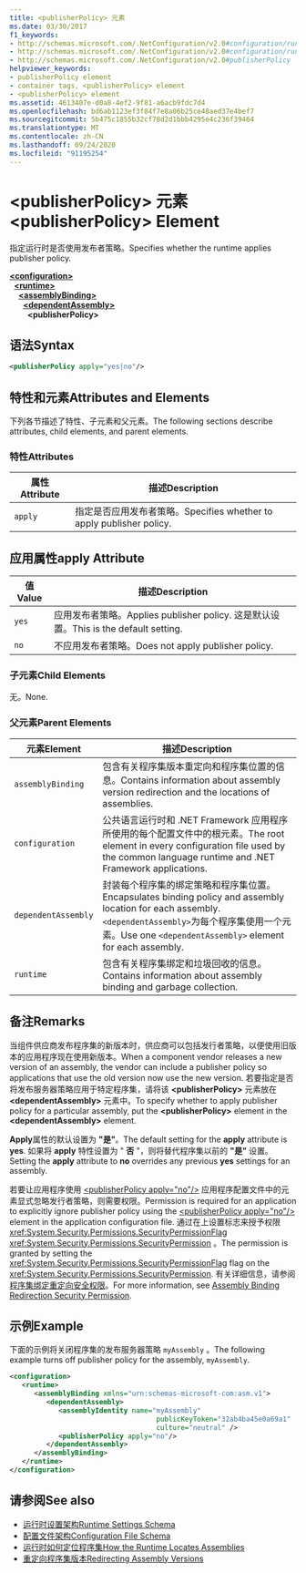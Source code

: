 ```yaml
---
title: <publisherPolicy> 元素
ms.date: 03/30/2017
f1_keywords:
- http://schemas.microsoft.com/.NetConfiguration/v2.0#configuration/runtime/assemblyBinding/publisherPolicy
- http://schemas.microsoft.com/.NetConfiguration/v2.0#configuration/runtime/assemblyBinding/dependentAssembly/publisherPolicy
- http://schemas.microsoft.com/.NetConfiguration/v2.0#publisherPolicy
helpviewer_keywords:
- publisherPolicy element
- container tags, <publisherPolicy> element
- <publisherPolicy> element
ms.assetid: 4613407e-d0a8-4ef2-9f81-a6acb9fdc7d4
ms.openlocfilehash: bd6ab1123ef3f84f7e8a06b25ce48aed37e4bef7
ms.sourcegitcommit: 5b475c1855b32cf78d2d1bbb4295e4c236f39464
ms.translationtype: MT
ms.contentlocale: zh-CN
ms.lasthandoff: 09/24/2020
ms.locfileid: "91195254"
---
```

# <a name="publisherpolicy-element"></a><span data-ttu-id="43576-102">\<publisherPolicy> 元素</span><span class="sxs-lookup"><span data-stu-id="43576-102">\<publisherPolicy> Element</span></span>

<span data-ttu-id="43576-103">指定运行时是否使用发布者策略。</span><span class="sxs-lookup"><span data-stu-id="43576-103">Specifies whether the runtime applies publisher policy.</span></span>  
  
[**\<configuration>**](../configuration-element.md)\
&nbsp;&nbsp;[**\<runtime>**](runtime-element.md)\
&nbsp;&nbsp;&nbsp;&nbsp;[**\<assemblyBinding>**](assemblybinding-element-for-runtime.md)\
&nbsp;&nbsp;&nbsp;&nbsp;&nbsp;&nbsp;[**\<dependentAssembly>**](dependentassembly-element.md)\
&nbsp;&nbsp;&nbsp;&nbsp;&nbsp;&nbsp;&nbsp;&nbsp;**\<publisherPolicy>**  
  
## <a name="syntax"></a><span data-ttu-id="43576-104">语法</span><span class="sxs-lookup"><span data-stu-id="43576-104">Syntax</span></span>  
  
```xml  
<publisherPolicy apply="yes|no"/>  
```  
  
## <a name="attributes-and-elements"></a><span data-ttu-id="43576-105">特性和元素</span><span class="sxs-lookup"><span data-stu-id="43576-105">Attributes and Elements</span></span>  

 <span data-ttu-id="43576-106">下列各节描述了特性、子元素和父元素。</span><span class="sxs-lookup"><span data-stu-id="43576-106">The following sections describe attributes, child elements, and parent elements.</span></span>  
  
### <a name="attributes"></a><span data-ttu-id="43576-107">特性</span><span class="sxs-lookup"><span data-stu-id="43576-107">Attributes</span></span>  
  
|<span data-ttu-id="43576-108">属性</span><span class="sxs-lookup"><span data-stu-id="43576-108">Attribute</span></span>|<span data-ttu-id="43576-109">描述</span><span class="sxs-lookup"><span data-stu-id="43576-109">Description</span></span>|  
|---------------|-----------------|  
|`apply`|<span data-ttu-id="43576-110">指定是否应用发布者策略。</span><span class="sxs-lookup"><span data-stu-id="43576-110">Specifies whether to apply publisher policy.</span></span>|  
  
## <a name="apply-attribute"></a><span data-ttu-id="43576-111">应用属性</span><span class="sxs-lookup"><span data-stu-id="43576-111">apply Attribute</span></span>  
  
|<span data-ttu-id="43576-112">值</span><span class="sxs-lookup"><span data-stu-id="43576-112">Value</span></span>|<span data-ttu-id="43576-113">描述</span><span class="sxs-lookup"><span data-stu-id="43576-113">Description</span></span>|  
|-----------|-----------------|  
|`yes`|<span data-ttu-id="43576-114">应用发布者策略。</span><span class="sxs-lookup"><span data-stu-id="43576-114">Applies publisher policy.</span></span> <span data-ttu-id="43576-115">这是默认设置。</span><span class="sxs-lookup"><span data-stu-id="43576-115">This is the default setting.</span></span>|  
|`no`|<span data-ttu-id="43576-116">不应用发布者策略。</span><span class="sxs-lookup"><span data-stu-id="43576-116">Does not apply publisher policy.</span></span>|  
  
### <a name="child-elements"></a><span data-ttu-id="43576-117">子元素</span><span class="sxs-lookup"><span data-stu-id="43576-117">Child Elements</span></span>  

<span data-ttu-id="43576-118">无。</span><span class="sxs-lookup"><span data-stu-id="43576-118">None.</span></span>  
  
### <a name="parent-elements"></a><span data-ttu-id="43576-119">父元素</span><span class="sxs-lookup"><span data-stu-id="43576-119">Parent Elements</span></span>  
  
|<span data-ttu-id="43576-120">元素</span><span class="sxs-lookup"><span data-stu-id="43576-120">Element</span></span>|<span data-ttu-id="43576-121">描述</span><span class="sxs-lookup"><span data-stu-id="43576-121">Description</span></span>|  
|-------------|-----------------|  
|`assemblyBinding`|<span data-ttu-id="43576-122">包含有关程序集版本重定向和程序集位置的信息。</span><span class="sxs-lookup"><span data-stu-id="43576-122">Contains information about assembly version redirection and the locations of assemblies.</span></span>|  
|`configuration`|<span data-ttu-id="43576-123">公共语言运行时和 .NET Framework 应用程序所使用的每个配置文件中的根元素。</span><span class="sxs-lookup"><span data-stu-id="43576-123">The root element in every configuration file used by the common language runtime and .NET Framework applications.</span></span>|  
|`dependentAssembly`|<span data-ttu-id="43576-124">封装每个程序集的绑定策略和程序集位置。</span><span class="sxs-lookup"><span data-stu-id="43576-124">Encapsulates binding policy and assembly location for each assembly.</span></span> <span data-ttu-id="43576-125">`<dependentAssembly>`为每个程序集使用一个元素。</span><span class="sxs-lookup"><span data-stu-id="43576-125">Use one `<dependentAssembly>` element for each assembly.</span></span>|  
|`runtime`|<span data-ttu-id="43576-126">包含有关程序集绑定和垃圾回收的信息。</span><span class="sxs-lookup"><span data-stu-id="43576-126">Contains information about assembly binding and garbage collection.</span></span>|  
  
## <a name="remarks"></a><span data-ttu-id="43576-127">备注</span><span class="sxs-lookup"><span data-stu-id="43576-127">Remarks</span></span>  

 <span data-ttu-id="43576-128">当组件供应商发布程序集的新版本时，供应商可以包括发行者策略，以便使用旧版本的应用程序现在使用新版本。</span><span class="sxs-lookup"><span data-stu-id="43576-128">When a component vendor releases a new version of an assembly, the vendor can include a publisher policy so applications that use the old version now use the new version.</span></span> <span data-ttu-id="43576-129">若要指定是否将发布服务器策略应用于特定程序集，请将该 **\<publisherPolicy>** 元素放在 **\<dependentAssembly>** 元素中。</span><span class="sxs-lookup"><span data-stu-id="43576-129">To specify whether to apply publisher policy for a particular assembly, put the **\<publisherPolicy>** element in the **\<dependentAssembly>** element.</span></span>  
  
 <span data-ttu-id="43576-130">**Apply**属性的默认设置为 **"是"**。</span><span class="sxs-lookup"><span data-stu-id="43576-130">The default setting for the **apply** attribute is **yes**.</span></span> <span data-ttu-id="43576-131">如果将 **apply** 特性设置为 " **否** "，则将替代程序集以前的 **"是"** 设置。</span><span class="sxs-lookup"><span data-stu-id="43576-131">Setting the **apply** attribute to **no** overrides any previous **yes** settings for an assembly.</span></span>  
  
 <span data-ttu-id="43576-132">若要让应用程序使用 [\<publisherPolicy apply="no"/>](publisherpolicy-element.md) 应用程序配置文件中的元素显式忽略发行者策略，则需要权限。</span><span class="sxs-lookup"><span data-stu-id="43576-132">Permission is required for an application to explicitly ignore publisher policy using the [\<publisherPolicy apply="no"/>](publisherpolicy-element.md) element in the application configuration file.</span></span> <span data-ttu-id="43576-133">通过在上设置标志来授予权限 <xref:System.Security.Permissions.SecurityPermissionFlag> <xref:System.Security.Permissions.SecurityPermission> 。</span><span class="sxs-lookup"><span data-stu-id="43576-133">The permission is granted by setting the <xref:System.Security.Permissions.SecurityPermissionFlag> flag on the <xref:System.Security.Permissions.SecurityPermission>.</span></span> <span data-ttu-id="43576-134">有关详细信息，请参阅 [程序集绑定重定向安全权限](../../assembly-binding-redirection-security-permission.md)。</span><span class="sxs-lookup"><span data-stu-id="43576-134">For more information, see [Assembly Binding Redirection Security Permission](../../assembly-binding-redirection-security-permission.md).</span></span>  
  
## <a name="example"></a><span data-ttu-id="43576-135">示例</span><span class="sxs-lookup"><span data-stu-id="43576-135">Example</span></span>  

 <span data-ttu-id="43576-136">下面的示例将关闭程序集的发布服务器策略 `myAssembly` 。</span><span class="sxs-lookup"><span data-stu-id="43576-136">The following example turns off publisher policy for the assembly, `myAssembly`.</span></span>  
  
```xml  
<configuration>  
   <runtime>  
      <assemblyBinding xmlns="urn:schemas-microsoft-com:asm.v1">  
         <dependentAssembly>  
            <assemblyIdentity name="myAssembly"  
                                    publicKeyToken="32ab4ba45e0a69a1"  
                                    culture="neutral" />  
            <publisherPolicy apply="no"/>  
         </dependentAssembly>  
      </assemblyBinding>  
   </runtime>  
</configuration>  
```  
  
## <a name="see-also"></a><span data-ttu-id="43576-137">请参阅</span><span class="sxs-lookup"><span data-stu-id="43576-137">See also</span></span>

- [<span data-ttu-id="43576-138">运行时设置架构</span><span class="sxs-lookup"><span data-stu-id="43576-138">Runtime Settings Schema</span></span>](index.md)
- [<span data-ttu-id="43576-139">配置文件架构</span><span class="sxs-lookup"><span data-stu-id="43576-139">Configuration File Schema</span></span>](../index.md)
- [<span data-ttu-id="43576-140">运行时如何定位程序集</span><span class="sxs-lookup"><span data-stu-id="43576-140">How the Runtime Locates Assemblies</span></span>](../../../deployment/how-the-runtime-locates-assemblies.md)
- [<span data-ttu-id="43576-141">重定向程序集版本</span><span class="sxs-lookup"><span data-stu-id="43576-141">Redirecting Assembly Versions</span></span>](../../redirect-assembly-versions.md)
